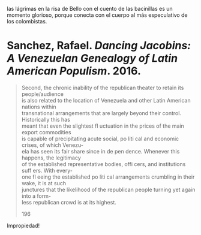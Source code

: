las lágrimas en la risa de Bello con el cuento de las bacinillas es un momento glorioso, porque conecta con el cuerpo al más especulativo de los colombistas.


# Sanchez, Rafael. _Dancing Jacobins: A Venezuelan Genealogy of Latin American Populism_. 2016.

> Second, the chronic inability of the republican theater to retain its people/audience  
> is also related to the location of Venezuela and other Latin American nations within  
> transnational arrangements that are largely beyond their control. Historically this has  
> meant that even the slightest fl uctuation in the prices of the main export commodities  
> is capable of precipitating acute social, po liti cal and economic crises, of which Venezu-  
> ela has seen its fair share since in de pen dence. Whenever this happens, the legitimacy  
> of the established representative bodies, offi cers, and institutions suff ers. With every-  
> one fl eeing the established po liti cal arrangements crumbling in their wake, it is at such  
> junctures that the likelihood of the republican people turning yet again into a form-  
> less republican crowd is at its highest.
> 
> 196

Impropiedad!